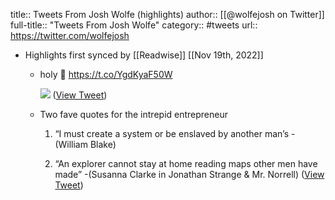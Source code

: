 title:: Tweets From Josh Wolfe (highlights)
author:: [[@wolfejosh on Twitter]]
full-title:: "Tweets From Josh Wolfe"
category:: #tweets
url:: https://twitter.com/wolfejosh

- Highlights first synced by [[Readwise]] [[Nov 19th, 2022]]
	- holy 💩
	  https://t.co/YgdKyaF50W 
	  
	  ![](https://pbs.twimg.com/media/FSHN1iFXsAEF1kl.jpg) ([View Tweet](https://twitter.com/wolfejosh/status/1522724584004505605))
	- Two fave quotes for the intrepid entrepreneur
	  
	  1. “I must create a system or be enslaved by another man’s
	  -(William Blake)
	  
	  2. “An explorer cannot stay at home reading maps other men have made” 
	  -(Susanna Clarke in Jonathan Strange & Mr. Norrell) ([View Tweet](https://twitter.com/wolfejosh/status/1548328628059906051))